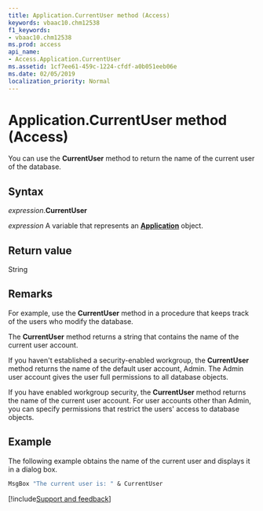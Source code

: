 ```yaml
---
title: Application.CurrentUser method (Access)
keywords: vbaac10.chm12538
f1_keywords:
- vbaac10.chm12538
ms.prod: access
api_name:
- Access.Application.CurrentUser
ms.assetid: 1cf7ee61-459c-1224-cfdf-a0b051eeb06e
ms.date: 02/05/2019
localization_priority: Normal
---
```



# Application.CurrentUser method (Access)

You can use the **CurrentUser** method to return the name of the current user of the database.


## Syntax

_expression_.**CurrentUser**

_expression_ A variable that represents an **[Application](Access.Application.md)** object.


## Return value

String


## Remarks

For example, use the **CurrentUser** method in a procedure that keeps track of the users who modify the database.

The **CurrentUser** method returns a string that contains the name of the current user account.

If you haven't established a security-enabled workgroup, the **CurrentUser** method returns the name of the default user account, Admin. The Admin user account gives the user full permissions to all database objects.

If you have enabled workgroup security, the **CurrentUser** method returns the name of the current user account. For user accounts other than Admin, you can specify permissions that restrict the users' access to database objects.


## Example

The following example obtains the name of the current user and displays it in a dialog box.


```vb
MsgBox "The current user is: " & CurrentUser
```




[!include[Support and feedback](~/includes/feedback-boilerplate.md)]
